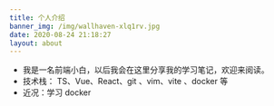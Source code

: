 ```yaml
---
title: 个人介绍
banner_img: /img/wallhaven-xlq1rv.jpg
date: 2020-08-24 21:18:27
layout: about
---
```


- 我是一名前端小白，以后我会在这里分享我的学习笔记，欢迎来阅读。
- 技术栈： TS、Vue、React、git 、vim、vite 、docker 等
- 近况：学习 docker
